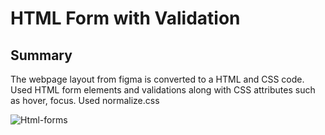 # HTML Form with Validation

## Summary
The webpage layout from figma is converted to a HTML and CSS code.
Used HTML form elements and validations along with CSS attributes such as hover, focus.
Used normalize.css

![Html-forms](/images/Duck-form.png.png "Duck form")